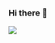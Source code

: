 ### Hi there 👋

<img src="https://capsule-render.vercel.app/api?type=venom&color=timeAuto&height=400&section=header&text=내일배움캠프&fontSize=50" />
